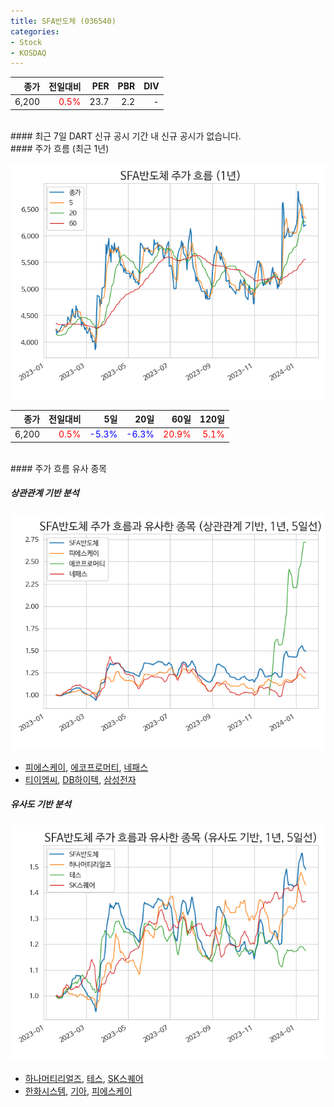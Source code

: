 ```yaml
---
title: SFA반도체 (036540)
categories:
- Stock
- KOSDAQ
---
```


|**종가**|**전일대비**|**PER**|**PBR**|**DIV**|
|---:|-------:|--:|--:|--:|
|6,200|<span style="color: red">0.5%</span>|23.7|2.2|-|

<!-- more -->

<br>
#### 최근 7일 DART 신규 공시
기간 내 신규 공시가 없습니다.

<br>
#### 주가 흐름 (최근 1년)

![036540](/assets/images/stock/036540.png)

|**종가**|**전일대비**|**5일**|**20일**|**60일**|**120일**|
|---:|-------:|--:|---:|---:|----:|
|6,200|<span style="color: red">0.5%</span>|<span style="color: blue">-5.3%</span>|<span style="color: blue">-6.3%</span>|<span style="color: red">20.9%</span>|<span style="color: red">5.1%</span>|

<br>
#### 주가 흐름 유사 종목

##### 상관관계 기반 분석

![036540](/assets/images/stock/036540_corr.png)
- [피에스케이](/319660/), [에코프로머티](/450080/), [네패스](/033640/)
- [티이엠씨](/425040/), [DB하이텍](/000990/), [삼성전자](/005930/)

##### 유사도 기반 분석

![036540](/assets/images/stock/036540_sim.png)
- [하나머티리얼즈](/166090/), [테스](/095610/), [SK스퀘어](/402340/)
- [한화시스템](/272210/), [기아](/000270/), [피에스케이](/319660/)